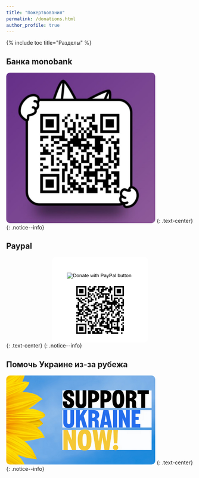 ```yaml
---
title: "Пожертвования"
permalink: /donations.html
author_profile: true
---
```


{% include toc title="Разделы" %}	
<!-- 
<script>
location.href = 'https://supportukrainenow.org/';
</script> -->
	
## Банка monobank
	
<a href="https://send.monobank.ua/jar/9PwYEXHYbs" target="_blank"><img alt="Монобанка" border="0" src="/images/donate/mono.jpg" width="400px" style="border-radius:10px !important"></a>
{: .text-center}
{: .notice--info}

## Paypal

<style>
  .donate-wrapper {
    height: 100%;
    margin: 0;
    display: flex;
    justify-content: center;
    align-items: center;
  }

  .donate-form {
    text-align: center;
    padding: 20px;
    background-color: white;
    border-radius: 10px;
  }
</style>

<div class="donate-wrapper">
	<div class="donate-form">
	<form class="donate-form" action="https://www.paypal.com/donate" method="post" target="_blank">
		<input type="hidden" name="hosted_button_id" value="S5BLF972J8G92" />
		<input type="image" src="https://www.paypalobjects.com/en_US/i/btn/btn_donateCC_LG.gif" border="0" name="submit" title="PayPal - The safer, easier way to pay online!" alt="Donate with PayPal button" />
		<img alt="" border="0" src="https://www.paypal.com/en_UA/i/scr/pixel.gif" width="1" height="1" />
	</form>
		<img alt="PayPal" border="0" src="/images/donate/paypal.png" />
	</div>
</div>
{: .text-center}
{: .notice--info}

## Помочь Украине из-за рубежа

<a href="https://supportukrainenow.org/" target="_blank"><img alt="Support Ukraine Now" border="0" src="/images/donate/sun.png" width="400px" style="border-radius:10px !important"></a>
{: .text-center}
{: .notice--info}